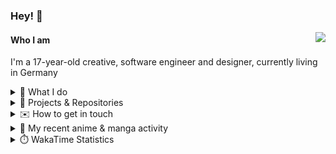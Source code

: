 ### Hey! 👋

[<img src="https://lanyard-profile-readme.vercel.app/api/228965621478588416" align="right">](https://discord.com/users/228965621478588416)

#### Who I am

I'm a 17-year-old creative, software engineer and designer, currently living in Germany

<details>
  <summary>💼 What I do</summary>

I currently am working on starting a publishing and management company for creatives.
I also am creative lead, community manager, and web developer at the Minecraft Server [Xenyria](https://xenyria.net) and the team behind it, [Pixelground Labs](https://pixelgroundlabs.com).
</details>

<details>
  <summary>📁 Projects & Repositories</summary>

<table>
    <thead>
        <tr>
            <th colspan=2>Svelte Libraries</th>
        </tr>
    </thead>
    <tbody>
        <tr>
            <td><a href="https://github.com/pixelgroundlabs/svelte-skinview3d">pixelgroundlabs/svelte-skinview3d</a></td>
            <td>A svelte component for rendering Minecraft SKins in 3D based on <a href="https://github.com/bs-community/skinview3d">skinview3d</a></td>
        </tr>
    </tbody>
    <thead>
        <tr>
            <th colspan=2>Minecraft Mods</th>
        </tr>
    </thead>
    <tbody>
        <tr>
            <td><a href="https://github.com/XenyriaNET/xeem">Xenyria Experience Enhancement Mod</a></td>
            <td>A client-side Minecraft Mod aiming to improve the experience on the Xenyria Minecraft Server</td>
        </tr>
    </tbody>
    <thead>
        <tr>
            <th colspan=2>Old Stuff</th>
        </tr>
    </thead>
    <tbody>
        <tr>
            <td><a href="https://github.com/OfficialCRUGG/lwstatus">lwstatus</a></td>
            <td>Lightweight webserver exposing various system metrics as a JSON endpoint and frontend</td>
        </tr>
        <tr>
            <td><a href="https://github.com/OfficialCRUGG/cfddns">cfddns / cloudflare-dyndns</a></td>
            <td>Simple application to run in the background that regularly checks for IP address changes and updates specific Cloudflare DNS Records accordingly. <s><i>Not sure how this still works...</i></s></td>
        </tr>
    </tbody>
</table>

</details>

<details>
  <summary>✉️ How to get in touch</summary>
  
> Sorted by how quickly you can expect a reply
- [Hit me up on Discord](https://discord.com/users/228965621478588416)
- [Hit me up on Twitter](https://twitter.com/cruggdev)
- [Send me a mail](mailto:me@crg.sh)
</details>


<details>
  <summary>🌸 My recent anime & manga activity</summary>
  
<!-- ANILIST_ACTIVITY:start -->

-   📺 Watched episode 5 - 6 of [Horimiya](https://anilist.co/anime/124080) (18:06, 20 December 2023)
-   📺 Plans to watch [Seishun Buta Yarou: Daigakusei-hen](https://anilist.co/anime/171046) (11:33, 20 December 2023)
-   📺 Plans to watch [Seishun Buta Yarou wa Randoseru Girl no Yume wo Minai](https://anilist.co/anime/161474) (11:33, 20 December 2023)
-   📺 Plans to watch [Rascal Does Not Dream of a Sister Venturing Out](https://anilist.co/anime/154967) (11:33, 20 December 2023)
-   📺 Watched episode 3 - 4 of [Horimiya](https://anilist.co/anime/124080) (19:27, 19 December 2023)

<!-- ANILIST_ACTIVITY:end -->
</details>

<details>
  <summary>⏱️ WakaTime Statistics</summary>

<!--START_SECTION:waka-->

```txt
From: 12 December 2023 - To: 19 December 2023

Svelte       7 hrs 52 mins   ███████████████▒░░░░░░░░░   61.13 %
TypeScript   1 hr 32 mins    ███░░░░░░░░░░░░░░░░░░░░░░   11.96 %
Markdown     59 mins         ██░░░░░░░░░░░░░░░░░░░░░░░   07.69 %
JSON         54 mins         █▓░░░░░░░░░░░░░░░░░░░░░░░   07.02 %
CSS          37 mins         █▒░░░░░░░░░░░░░░░░░░░░░░░   04.85 %
```

<!--END_SECTION:waka-->
</details>
